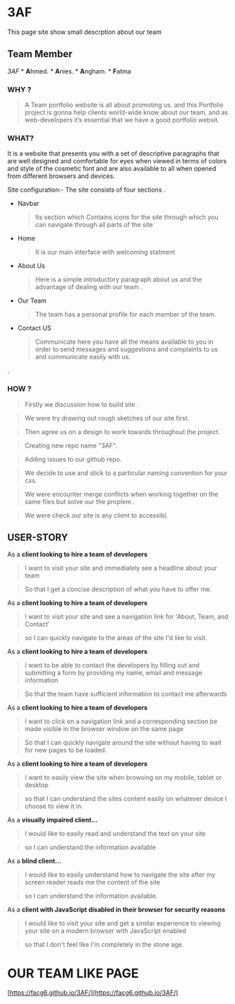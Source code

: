 # 3AF
This page site show small descrption about our team 

## Team Member
  _3AF_
    * **A**hmed.
    * **A**nies.
    * **A**ngham.
    * **F**atma
    
   
 ### WHY ?
   
   > A Team portfolio website is all about promoting us. and this Portfolio project is gonna help clients world-wide know about our team, and as web-developers it’s essential that we have a good portfolio websit.

### WHAT?
It is a website that presents you with a set of descriptive paragraphs that are well designed and comfortable for eyes when viewed in terms of colors and style of the cosmetic font and are also available to all when opened from different browsers and devices.

Site configuration:- The site consists of four sections .

 * Navbar
   >Its section which Contains icons for the site through which you can navigate through all parts of the site

 * Home  
   >It is our main interface with welcoming statment 

 * About Us
   >Here is a simple introductory paragraph about us and the advantage of dealing with our team .

 * Our Team
   >The team has a personal profile for each member of the team.

 * Contact US
   >Communicate here you have all the means available to you in order to send messages and suggestions and complaints to us      and communicate easily with us.

.
### HOW ?
 > Firstly we discussion how to build site .
 
 > We were try drawing out rough sketches of our site first.
 
 > Then agree us on a design to work towards throughout the project.
 
 > Creating new repo name "3AF".
 
 > Adding issues to our github repo.
 
 > We decide to use and stick to a particular naming convention for your css.
 
 > We were encounter merge conflicts when working together on the same files but solve our the proplem .
 
 > We were check our site is any client to accessibl.


## **USER-STORY**
As a **client looking to hire a team of developers**

  > I want to visit your site and immediately see a headline about your team

  > So that I get a concise description of what you have to offer me.

As a **client looking to hire a team of developers**

  > I want to visit your site and see a navigation link for 'About, Team, and Contact'

  > so I can quickly navigate to the areas of the site I'd like to visit.

As a **client looking to hire a team of developers**

  > I want to be able to contact the developers by filling out and submitting a form by providing my name, email and message information

  > So that the team have sufficient information to contact me afterwards

 As a **client looking to hire a team of developers**

 > I want to click on a navigation link and a corresponding section be made visible in the browser window on the same page

 > So that I can quickly navigate around the site without having to wait for new pages to be loaded.

As a **client looking to hire a team of developers**

 > I want to easily view the site when browsing on my mobile, tablet or desktop

 > so that I can understand the sites content easily on whatever device I choose to view it in.

As a **visually impaired client...**

 > I would like to easily read and understand the text on your site

 > so I can understand the information available

As a **blind client...**

 > I would like to easily understand how to navigate the site after my screen reader reads me the content of the site

 > so I can understand the information available.

As a **client with JavaScript disabled in their browser for security reasons**

 > I would like to visit your site and get a similar experience to viewing your site on a modern browser with JavaScript enabled

 > so that I don't feel like I'm completely in the stone age.




# OUR TEAM LIKE PAGE
[https://facg6.github.io/3AF/](https://facg6.github.io/3AF/)
